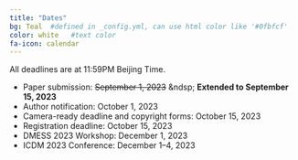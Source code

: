 ```yaml
---
title: "Dates"
bg: Teal  #defined in _config.yml, can use html color like '#0fbfcf'
color: white   #text color
fa-icon: calendar
---
```


All deadlines are at 11:59PM Beijing Time.

 - Paper submission: <s>September 1, 2023</s> &ndsp; <b>Extended to September 15, 2023</b>
 - Author notification: October 1, 2023
 - Camera-ready deadline and copyright forms: October 15, 2023
 - Registration deadline: October 15, 2023
 - DMESS 2023 Workshop: December 1, 2023
 - ICDM 2023 Conference: December 1&ndash;4, 2023
 
 

